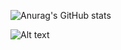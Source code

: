 
![Anurag's GitHub stats](https://github-readme-stats.vercel.app/api?username=anderson-lnrd&show_icons=true&theme=radical)

![Alt text](https://spotify-recently-played-readme.vercel.app/api?user=ljbmkmgs31b3coy5yamo6k2ea)
